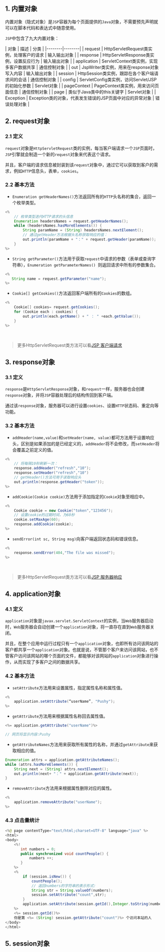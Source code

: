 ## 1. 内置对象

内置对象（隐式对象）是`JSP`容器为每个页面提供的`Java`对象，不需要预先声明就可以在脚本代码和表达式中随意使用。

`JSP`中包含了九大内置对象：

| 对象 | 描述 | 分类 |
|--------|--------|
|    request    |   HttpServletRequest类实例，处理客户的请求    | 输入输出对象 |
|   response     | HttpServletResponse类实例，设置反应行为 | 输入输出对象 |
|    application    | ServletContext类实例，实现多客户数据共享 | 通信控制对象 |
|   out     |   JspWriter类实例，用来在response对象写入内容  | 输入输出对象 |
|    session    |  HttpSession类实例，跟踪在各个客户端请求间的会话 | 通信控制对象 |
|    config    |  ServletConfig类实例，访问Servlet/JSP的初始化参数 | Servlet对象 |
|    pageContext    |  PageContext类实例，用来访问页面信息 | 通信控制对象 |
|    page    |    类似于Java类中的this关键字    | Servlet对象 |
|    Exception    |    Exception类的对象，代表发生错误的JSP页面中对应的异常对象    | 错误处理对象 |

## 2. request对象

### 2.1 定义

`request`对象是`HttpServletRequest`类的实例，每当客户端请求一个`JSP`页面时，`JSP`引擎就会制造一个新的`request`对象来代表这个请求。

并且，客户端的请求信息被封装到该`request`对象中，通过它可以获取到客户的需求，例如`HTTP`信息头，表单，`cookies`。

### 2.2 基本方法

- `Enumeration getHeaderNames()`方法返回所有的`HTTP`头名称的集合，返回一个枚举类型。

```java
<%
    // 枚举类型迭代HTTP请求的头信息
    Enumeration headersNames = request.getHeaderNames();
    while (headersNames.hasMoreElements()) {
        String paramName = (String) headersNames.nextElement();
        // 通过getHeader方法根据头名称获取响应的值：
        out.println(paramName + "：" + request.getHeader(paramName));
    }
%>
```

- `String getParameter()`方法用于获取`request`中请求的参数（表单或查询字符串），`Enumeration getParameterNames()
`则返回请求中所有的参数集合。

```java
<%
   String name = request.getParameter("name");
%>
```

- `Cookie[] getCookies()`方法返回客户端所有的`Cookies`的数组。

```java
<%
    Cookie[] cookies= request.getCookies();
    for (Cookie each : cookies) {
        out.println(each.getName() + " ： " +each.getValue());
    }
%>
```

<br>

>更多HttpServletRequest类方法可以看[JSP 客户端请求](http://www.runoob.com/jsp/jsp-client-request.html)

## 3. response对象

### 3.1 定义

`response`是`HttpServletResponse`对象，和`request`一样，服务器也会创建`response`对象，并将`JSP`容器处理后的结构传回到客户端。

通过该`response`对象，服务器可以进行设置`cookies`、设置`HTTP`状态码、重定向等功能。

### 3.2 基本方法

- `addHeader(name,value)`和`setHeader(name, value)`都可方法用于设置响应头，区别是如果添加的是已经定义的，`addHeader`将不会修改，而`setHeader`将会覆盖之前定义的值。

```java
<%
	// 将每隔10秒刷新一次：
    response.addHeader("refresh","10");
    response.setHeader("refresh","10")
    // getHeader()方法可用于读取响应头
    out.println(response.getHeader("token"));
%>
```

- `addCookie(Cookie cookie)`方法用于添加指定的`Cookie`对象至相应中。

```java
<%
    Cookie cookie = new Cookie("token","123456");
    // 设置cookie的过期时间，为60秒
    cookie.setMaxAge(60);
    response.addCookie(cookie);
%>
```

- `sendError(int sc, String msg)`向客户端返回状态码和错误信息。

```java
<%
    response.sendError(404,"The file was missed");
%>
```


<br>

>更多HttpServletRequest类方法可以看[JSP 服务器响应](http://www.runoob.com/jsp/jsp-server-response.html)

## 4. application对象

### 4.1 定义

`application`对象是`javax.servlet.ServletContext`的实例，当`Web`服务器启动时，`Web`服务器会自动创建一个`application`对象，将一直存在直到`Web`服务器关闭。

并且，在整个应用中运行过程只有一个`application`对象，也即所有访问该网站的客户都共享一个`application`对象。也就是说，不管那个客户来访问该网站，也不管客户访问该网站的哪个页面的文件，都能够对该网站的`application`对象进行操作，从而实现了多客户之间的数据共享。

### 4.2 基本方法

- `setAttribute`方法用来设置属性，指定属性名称和属性值。

```java
<%
    application.setAttribute(“userName”, "Pushy");
%>
```

- `getAttribute`方法用来根据属性名称回去属性值。

```java
<%= application.getAttribute("userName")%>

// 网页将显示内容:Pushy
```

- `getAttributeNames`方法用来获取所有属性的名称，并通过`getAttribute`来获取相应的值。

```java
Enumeration attrs = application.getAttributeNames();
while (attrs.hasMoreElements()) {
    String next = (String) attrs.nextElement();
    out.println(next+ "：" + application.getAttribute(next));
}
```

- `removeAttribute`方法用来根据属性删除对应的属性。

```java
<%
	application.removeAttribute("userName");
%>
```

### 4.3 点击量统计

```java
<%@ page contentType="text/html;charset=UTF-8" language="java" %>
<html>
<body>
    <%!
       int numbers = 0;
       public synchronized void countPeople() {
           numbers ++;
       }
    %>
    <%
        if (session.isNew()) {
            countPeople();
            // 返回numbers的字符串的表示形式:
            String str = String.valueOf(numbers);
            session.setAttribute("count",str);
        }
        application.setAttribute(session.getId(),Integer.toString(numbers));
    %>
    <%= session.getId()%>
    你是第 <%= (String) session.getAttribute("count")%> 个访问本站的人
</body>
</html>
```

## 5. session对象
